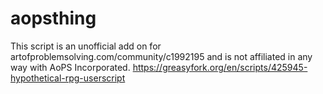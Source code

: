 # aopsthing
This script is an unofficial add on for artofproblemsolving.com/community/c1992195 and is not affiliated in any way with AoPS Incorporated.
https://greasyfork.org/en/scripts/425945-hypothetical-rpg-userscript
